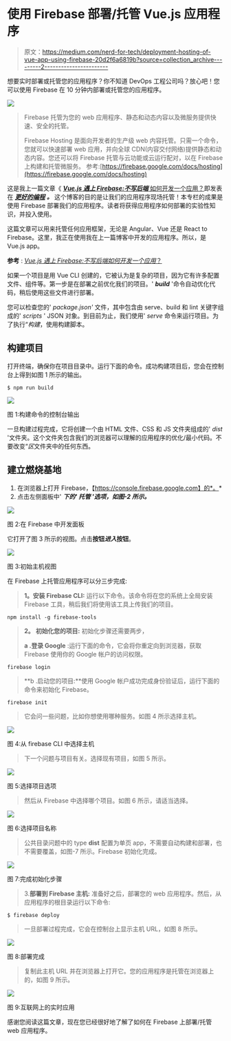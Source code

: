 # 使用 Firebase 部署/托管 Vue.js 应用程序

> 原文：<https://medium.com/nerd-for-tech/deployment-hosting-of-vue-app-using-firebase-20d2f6a6819b?source=collection_archive---------2----------------------->

想要实时部署或托管您的应用程序？你不知道 DevOps 工程公司吗？放心吧！您可以使用 Firebase 在 10 分钟内部署或托管您的应用程序。

![](img/9bccba8bea6410e49a160d9bb1aed2fe.png)

> Firebase 托管为您的 web 应用程序、静态和动态内容以及微服务提供快速、安全的托管。
> 
> Firebase Hosting 是面向开发者的生产级 web 内容托管。只需一个命令，您就可以快速部署 web 应用，并向全球 CDN(内容交付网络)提供静态和动态内容。您还可以将 Firebase 托管与云功能或云运行配对，以在 Firebase 上构建和托管微服务。
> 参考:[https://firebase.google.com/docs/hosting](https://firebase.google.com/docs/hosting)

这是我上一篇文章《 [***Vue.js 遇上 Firebase:不写后端*** 如何开发一个应用？](https://betterprogramming.pub/vue-js-firebase-how-to-develop-a-app-without-writing-backend-11f9de6f76bc)即发表在 [***更好的编程***](https://medium.com/better-programming) ***。*** 这个博客的目的是让我们的应用程序现场托管！本专栏的成果是使用 Firebase 部署我们的应用程序。读者将获得应用程序如何部署的实验性知识，并投入使用。

这篇文章可以用来托管任何应用框架，无论是 Angular、Vue 还是 React to Firebase。这里，我正在使用我在上一篇博客中开发的应用程序。所以，是 Vue.js app。

**参考** : [*Vue.js 遇上 Firebase:不写后端如何开发一个应用*？](https://betterprogramming.pub/vue-js-firebase-how-to-develop-a-app-without-writing-backend-11f9de6f76bc)

如果一个项目是用 Vue CLI 创建的，它被认为是复杂的项目，因为它有许多配置文件、组件等。第一步是在部署之前优化我们的项目。' ***build*** '命令自动优化代码，稍后使用这些文件进行部署。

您可以检查您的' *package.json'* 文件，其中包含由 serve、build 和 lint 关键字组成的' *scripts* ' JSON 对象。到目前为止，我们使用' *serve* 命令来运行项目。为了执行“*构建*，使用构建脚本。

## 构建项目

打开终端，确保你在项目目录中。运行下面的命令。成功构建项目后，您会在控制台上得到如图 1 所示的输出。

```
$ npm run build
```

![](img/1b12e76e73cf9e8ffbaa6badbe7fd202.png)

图 1:构建命令的控制台输出

一旦构建过程完成，它将创建一个由 HTML 文件、CSS 和 JS 文件夹组成的' *dist* '文件夹。这个文件夹包含我们的浏览器可以理解的应用程序的优化/最小代码。不要改变“*区*文件夹中的任何东西。

## 建立燃烧基地

1.  在浏览器上打开 Firebase，【https://console.firebase.google.com】的*。*
2.  点击左侧面板中' ***下的' ***托管*** '选项，如图-2 所示。***

![](img/17a54c90a5268a4d9dcf501277866ae4.png)

图 2:在 Firebase 中开发面板

它打开了图 3 所示的视图。点击**按钮*进入*按钮**。

![](img/3b5391109e2b2c8b51f0740c30c3e1a0.png)

图 3:初始主机视图

在 Firebase 上托管应用程序可以分三步完成:

> **1。安装 Firebase CLI:** 运行以下命令。该命令将在您的系统上全局安装 Firebase 工具，稍后我们将使用该工具上传我们的项目。

```
npm install -g firebase-tools
```

> **2。** **初始化您的项目:** 初始化步骤还需要两步，
> 
> **a .登录 Google** :运行下面的命令，它会将你重定向到浏览器，获取 Firebase 使用你的 Google 帐户的访问权限。

```
firebase login
```

> **b .启动您的项目:**使用 Google 帐户成功完成身份验证后，运行下面的命令来初始化 Firebase。

```
firebase init
```

> 它会问一些问题，比如你想使用哪种服务。如图 4 所示选择主机。

![](img/da8724b75a5d9454a49cc1f3fca2758d.png)

图 4:从 firebase CLI 中选择主机

> 下一个问题与项目有关。选择现有项目，如图 5 所示。

![](img/084b5ddf4b0d791420fc4d2d52096a28.png)

图 5:选择项目选项

> 然后从 Firebase 中选择哪个项目。如图 6 所示，请适当选择。

![](img/915b23b38b347a4beaac98176c3a5e0b.png)

图 6:选择项目名称

> 公共目录问题中的 type **dist** 配置为单页 app，不需要自动构建和部署，也不需要覆盖，如图-7 所示。Firebase 初始化完成。

![](img/17c658771f437ea2fafe4393a22025a6.png)

图 7:完成初始化步骤

> 3.**部署到 Firebase 主机:** 准备好之后，部署您的 web 应用程序。然后，从应用程序的根目录运行以下命令:

```
$ firebase deploy
```

> 一旦部署过程完成，它会在控制台上显示主机 URL，如图 8 所示。

![](img/a457b26f9b084f544df63c669532d02b.png)

图 8:部署完成

> 复制此主机 URL 并在浏览器上打开它。您的应用程序是托管在浏览器上的，如图 9 所示。

![](img/d0f5b1f56999163a3381b3fdc36b387d.png)

图 9:互联网上的实时应用

感谢您阅读这篇文章，现在您已经很好地了解了如何在 Firebase 上部署/托管 web 应用程序。